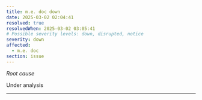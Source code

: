 ```yaml
---
title: m.e. doc down
date: 2025-03-02 02:04:41
resolved: true
resolvedWhen: 2025-03-02 03:05:41
# Possible severity levels: down, disrupted, notice
severity: down
affected:
  - m.e. doc
section: issue
---
```


*Root cause*

Under analysis

---


